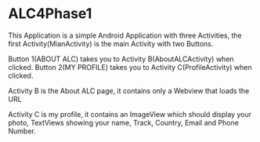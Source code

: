 # ALC4Phase1
This Application is a simple Android Application with three Activities, 
the first Activity(MianActivity) is the main Activity with two Buttons.

Button 1(ABOUT ALC) takes you to Activity B(AboutALCActivity) when clicked.
Button 2(MY PROFILE) takes you to Activity C(ProfileActivity) when clicked.

Activity B is the About ALC page, it contains only a Webview that loads the URL 

Activity C is my profile, it contains an ImageView which should display your photo,
TextViews showing your name, Track, Country, Email and Phone Number.
